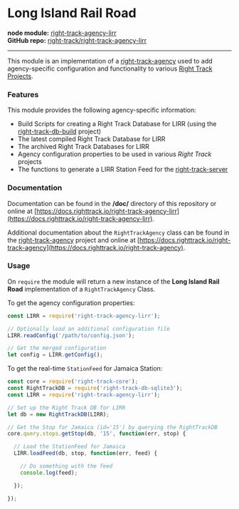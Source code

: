 Long Island Rail Road
=====================

**node module:** [right-track-agency-lirr](https://www.npmjs.com/package/right-track-agency-lirr)  
**GitHub repo:** [right-track/right-track-agency-lirr](https://github.com/right-track/right-track-agency-lirr)

---

This module is an implementation of a [right-track-agency](https://github.com/right-track/right-track-agency) 
used to add agency-specific configuration and functionality to various [Right Track Projects](https://github.com/right-track).

### Features

This module provides the following agency-specific information:

* Build Scripts for creating a Right Track Database for LIRR (using the [right-track-db-build](https://github.com/right-track/right-track-db-build) project)
* The latest compiled Right Track Database for LIRR
* The archived Right Track Databases for LIRR
* Agency configuration properties to be used in various _Right Track_ projects
* The functions to generate a LIRR Station Feed for the [right-track-server](https://github.com/right-track/right-track-server)

### Documentation

Documentation can be found in the **/doc/** directory of this repository 
or online at [https://docs.righttrack.io/right-track-agency-lirr](https://docs.righttrack.io/right-track-agency-lirr).

Additional documentation about the `RightTrackAgency` class can be found in the 
[right-track-agency](https://github.com/right-track/right-track-agency) project 
and online at [https://docs.righttrack.io/right-track-agency](https://docs.righttrack.io/right-track-agency).

### Usage

On `require` the module will return a new instance of the **Long Island Rail Road**
implementation of a `RightTrackAgency` Class.

To get the agency configuration properties:
```javascript
const LIRR = require('right-track-agency-lirr');

// Optionally load an additional configuration file
LIRR.readConfig('/path/to/config.json');

// Get the merged configuration
let config = LIRR.getConfig();
```

To get the real-time `StationFeed` for Jamaica Station:
```javascript
const core = require('right-track-core');
const RightTrackDB = require('right-track-db-sqlite3');
const LIRR = require('right-track-agency-lirr');

// Set up the Right Track DB for LIRR
let db = new RightTrackDB(LIRR);

// Get the Stop for Jamaica (id='15') by querying the RightTrackDB
core.query.stops.getStop(db, '15', function(err, stop) {

  // Load the StationFeed for Jamaica
  LIRR.loadFeed(db, stop, function(err, feed) {

    // Do something with the feed
    console.log(feed);

  });

});
```